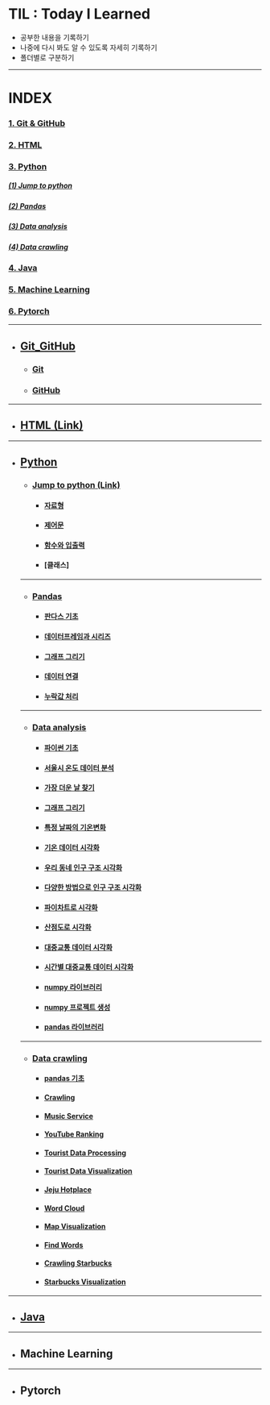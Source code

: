 # TIL : Today I Learned

* 공부한 내용을 기록하기
* 나중에 다시 봐도 알 수 있도록 자세히 기록하기
* 폴더별로 구분하기
---
# INDEX   
### [1. Git & GitHub](#git_github)
### [2. HTML](#html)
### [3. Python](#python)   
##### [(1) Jump to python](#jump-to-python)   
##### [(2) Pandas](#pandas)   
##### [(3) Data analysis](#data-analysis)   
##### [(4) Data crawling](#data-crawling)   
### [4. Java](#java)   
### [5. Machine Learning](#machine-learning)   
### [6. Pytorch](#pytorch)   

---

* ## [Git_GitHub](https://github.com/ejcho3792/TIL/tree/master/Git_GitHub)   
    * ### [Git](https://github.com/ejcho3792/TIL/blob/master/Git_GitHub/git_vscode.md)   
    * ### [GitHub](https://github.com/ejcho3792/TIL/blob/master/Git_GitHub/github.md)   

---

* ## [HTML](https://github.com/ejcho3792/TIL/blob/master/html/README.md)[ (Link) ](https://opentutorials.org/course/2039)   

---

* ## [Python](https://github.com/ejcho3792/TIL/tree/master/Python)
    * ### [Jump to python](https://github.com/ejcho3792/TIL/blob/master/Python/Jump_to_python)[ (Link) ](https://wikidocs.net/book/1)
        
        * #### [자료형](https://github.com/ejcho3792/TIL/blob/master/Python/Jump_to_python/Data_type.ipynb)
        * #### [제어문](https://github.com/ejcho3792/TIL/blob/master/Python/Jump_to_python/If_while_for.ipynb)
        * #### [함수와 입출력](https://github.com/ejcho3792/TIL/blob/master/Python/Jump_to_python/Func_input_output.ipynb)
        * #### [클래스]

    ---

    * ### [Pandas](https://github.com/ejcho3792/TIL/blob/master/Python/Pandas/README.md)
        * #### [판다스 기초](https://github.com/ejcho3792/TIL/blob/master/Python/Pandas/pandas_basic_2.ipynb)
        * #### [데이터프레임과 시리즈](https://github.com/ejcho3792/TIL/blob/master/Python/Pandas/pandas_basic_3.ipynb)
        * #### [그래프 그리기](https://github.com/ejcho3792/TIL/blob/master/Python/Pandas/pandas_basic_4.ipynb)
        * #### [데이터 연결](https://github.com/ejcho3792/TIL/blob/master/Python/Pandas/pandas_basic_5.ipynb)
        * #### [누락값 처리](https://github.com/ejcho3792/TIL/blob/master/Python/Pandas/pandas_basic_6.ipynb)

    ---

    * ### [Data analysis](https://github.com/ejcho3792/TIL/blob/master/Data_analysis_python/README.md)
        * #### [파이썬 기초](https://github.com/ejcho3792/TIL/blob/master/Data_analysis_python/DA00_python_tutorial/DA01_python_basic.ipynb)
        * #### [서울시 온도 데이터 분석](https://github.com/ejcho3792/TIL/blob/master/Data_analysis_python/DA01_seoul_temperature/DA02_Seoul_temp_analysis.ipynb)
        * #### [가장 더운 날 찾기](https://github.com/ejcho3792/TIL/blob/master/Data_analysis_python/DA01_seoul_temperature/DA03_Seoul_max_temp.ipynb)
        * #### [그래프 그리기](https://github.com/ejcho3792/TIL/blob/master/Data_analysis_python/DA02_visualization/DA04_graph_style.ipynb)
        * #### [특정 날짜의 기온변화](https://github.com/ejcho3792/TIL/blob/master/Data_analysis_python/DA02_visualization/DA05_oneday_temperature.ipynb)
        * #### [기온 데이터 시각화](https://github.com/ejcho3792/TIL/blob/master/Data_analysis_python/DA02_visualization/DA06_tmp_data_visualization.ipynb)
        * #### [우리 동네 인구 구조 시각화](https://github.com/ejcho3792/TIL/blob/master/Data_analysis_python/DA03_population/DA07_population_visualization.ipynb)
        * #### [다양한 방법으로 인구 구조 시각화](https://github.com/ejcho3792/TIL/blob/master/Data_analysis_python/DA03_population/DA08_population_barplot.ipynb)   
        * #### [파이차트로 시각화](https://github.com/ejcho3792/TIL/blob/master/Data_analysis_python/DA03_population/DA09_population_pie_chart.ipynb)
        * #### [산점도로 시각화](https://github.com/ejcho3792/TIL/blob/master/Data_analysis_python/DA03_population/DA10_population_scatter.ipynb)
        * #### [대중교통 데이터 시각화](https://github.com/ejcho3792/TIL/blob/master/Data_analysis_python/DA04_transport/DA11_transport_visualization.ipynb)
        * #### [시간별 대중교통 데이터 시각화](https://github.com/ejcho3792/TIL/blob/master/Data_analysis_python/DA04_transport/DA12_transport_time_visualization.ipynb)
        * #### [numpy 라이브러리](https://github.com/ejcho3792/TIL/blob/master/Data_analysis_python/DA05_python_library/DA13_Numpy_library.ipynb)
        * #### [numpy 프로젝트 생성](https://github.com/ejcho3792/TIL/blob/master/Data_analysis_python/DA05_python_library/DA14_Numpy_project.ipynb)
        * #### [pandas 라이브러리](https://github.com/ejcho3792/TIL/blob/master/Data_analysis_python/DA05_python_library/DA15_Pandas_library.ipynb)

    ---

    * ### [Data crawling](https://github.com/ejcho3792/TIL/blob/master/Data_crawling_python/README.md)
        * #### [pandas 기초](https://github.com/ejcho3792/TIL/blob/master/Data_crawling_python/DC02_data_analysis_basic/DC02_01_pandas.ipynb)
        * #### [Crawling](https://github.com/ejcho3792/TIL/blob/master/Data_crawling_python/DC02_data_analysis_basic/DC02_02_Crawling.ipynb)
        * #### [Music Service](https://github.com/ejcho3792/TIL/blob/master/Data_crawling_python/DC03_data_analysis_exercise/DC03_01_music_service.ipynb)   
        * #### [YouTube Ranking](https://github.com/ejcho3792/TIL/blob/master/Data_crawling_python/DC03_data_analysis_exercise/DC03_02_youtube_ranking.ipynb)   
        * #### [Tourist Data Processing](https://github.com/ejcho3792/TIL/blob/master/Data_crawling_python/DC04_tourists_event/DC04_01_tourist_data_processing.ipynb)
        * #### [Tourist Data Visualization](https://github.com/ejcho3792/TIL/blob/master/Data_crawling_python/DC04_tourists_event/DC04_02_tourist_data_visualization.ipynb)
        * #### [Jeju Hotplace](https://github.com/ejcho3792/TIL/blob/master/Data_crawling_python/DC05_jeju_hotplace/DC05_01_jeju_hotplace.ipynb)
        * #### [Word Cloud](https://github.com/ejcho3792/TIL/blob/master/Data_crawling_python/DC05_jeju_hot_place/DC05_02_word_cloud.ipynb)   
        * #### [Map Visualization](https://github.com/ejcho3792/TIL/blob/master/Data_crawling_python/DC05_jeju_hot_place/DC05_03_map_visualization.ipynb)   
        * #### [Find Words](https://github.com/ejcho3792/TIL/blob/master/Data_crawling_python/DC05_jeju_hot_place/DC05_04_find_words.ipynb)   
        * #### [Crawling Starbucks](https://github.com/ejcho3792/TIL/blob/master/Data_crawling_python/DC06_starbucks_location/DC06_01_crawling_starbucks.ipynb)   
        * #### [Starbucks Visualization](https://github.com/ejcho3792/TIL/blob/master/Data_crawling_python/DC06_starbucks_location/DC06_02_starbucks_visualization.ipynb)   




---
* ## [Java](https://github.com/ejcho3792/TIL/blob/master/Java/README.md)
---
* ## Machine Learning
---
* ## Pytorch